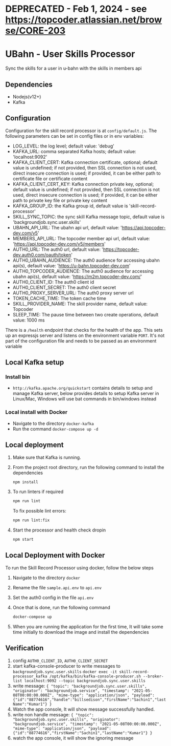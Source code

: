 # DEPRECATED - Feb 1, 2024 - see https://topcoder.atlassian.net/browse/CORE-203

# UBahn - User Skills Processor

Sync the skills for a user in u-bahn with the skills in members api

## Dependencies

- Nodejs(v12+)
- Kafka

## Configuration

Configuration for the skill record processor is at `config/default.js`.
The following parameters can be set in config files or in env variables:

- LOG_LEVEL: the log level; default value: 'debug'
- KAFKA_URL: comma separated Kafka hosts; default value: 'localhost:9092'
- KAFKA_CLIENT_CERT: Kafka connection certificate, optional; default value is undefined;
  if not provided, then SSL connection is not used, direct insecure connection is used;
  if provided, it can be either path to certificate file or certificate content
- KAFKA_CLIENT_CERT_KEY: Kafka connection private key, optional; default value is undefined;
  if not provided, then SSL connection is not used, direct insecure connection is used;
  if provided, it can be either path to private key file or private key content
- KAFKA_GROUP_ID: the Kafka group id, default value is 'skill-record-processor'
- SKILL_SYNC_TOPIC: the sync skill Kafka message topic, default value is 'backgroundjob.sync.user.skills'
- UBAHN_API_URL: The ubahn api url, default value: 'https://api.topcoder-dev.com/v5'
- MEMBERS_API_URL: The topcoder member api url, default value: 'https://api.topcoder-dev.com/v5/members'
- AUTH0_URL: The auth0 url, default value: 'https://topcoder-dev.auth0.com/oauth/token'
- AUTH0_UBAHN_AUDIENCE: The auth0 audience for accessing ubahn api(s), default value: 'https://u-bahn.topcoder-dev.com'
- AUTH0_TOPCODER_AUDIENCE: The auth0 audience for accessing ubahn api(s), default value: 'https://m2m.topcoder-dev.com/'
- AUTH0_CLIENT_ID: The auth0 client id
- AUTH0_CLIENT_SECRET: The auth0 client secret
- AUTH0_PROXY_SERVER_URL: The auth0 proxy server url
- TOKEN_CACHE_TIME: The token cache time
- SKILL_PROVIDER_NAME: The skill provider name, default value: Topcoder
- SLEEP_TIME: The pause time between two create operations, default value: 1000 ms

There is a `/health` endpoint that checks for the health of the app. This sets up an expressjs server and listens on the environment variable `PORT`. It's not part of the configuration file and needs to be passed as an environment variable

## Local Kafka setup

### Install bin

- `http://kafka.apache.org/quickstart` contains details to setup and manage Kafka server,
  below provides details to setup Kafka server in Linux/Mac, Windows will use bat commands in bin/windows instead

### Local install with Docker

- Navigate to the directory `docker-kafka`
- Run the command `docker-compose up -d`

## Local deployment

1. Make sure that Kafka is running.

2. From the project root directory, run the following command to install the dependencies

   ```bash
   npm install
   ```

3. To run linters if required

   ```bash
   npm run lint
   ```

   To fix possible lint errors:

   ```bash
   npm run lint:fix
   ```

4. Start the processor and health check dropin

   ```bash
   npm start
   ```

## Local Deployment with Docker

To run the Skill Record Processor using docker, follow the below steps

1. Navigate to the directory `docker`

2. Rename the file `sample.api.env` to `api.env`

3. Set the auth0 config in the file `api.env`

4. Once that is done, run the following command

   ```bash
   docker-compose up
   ```

5. When you are running the application for the first time, It will take some time initially to download the image and install the dependencies

## Verification

1. config `AUTH0_CLIENT_ID`, `AUTH0_CLIENT_SECRET`
2. start kafka-console-producer to write messages to `backgroundjob.sync.user.skills`
   `docker exec -it skill-record-processor_kafka /opt/kafka/bin/kafka-console-producer.sh --broker-list localhost:9092 --topic backgroundjob.sync.user.skills`
3. write message:
   `{ "topic": "backgroundjob.sync.user.skills", "originator": "backgroundjob.service", "timestamp": "2021-05-08T00:00:00.000Z", "mime-type": "application/json", "payload": {"id":"88774616","handle":"billsedison","firstName":"Sachin1","lastName":"Kumar1"} }`
4. Watch the app console, It will show message successfully handled.
5. write non handle message:
   `{ "topic": "backgroundjob.sync.user.skills", "originator": "backgroundjob.service", "timestamp": "2021-05-08T00:00:00.000Z", "mime-type": "application/json", "payload": {"id":"88774616","firstName":"Sachin1","lastName":"Kumar1"} }`
6. watch the app console, it will show the ignoring message
